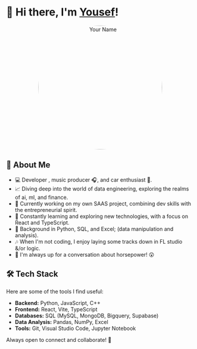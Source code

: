 <!-- Header -->
# 👋 Hi there, I'm [Yousef](https://nibiru.substack.com)!
<p align="center">
  <img src="https://github.com/huey-nibiru/huey-nibiru/assets/26775577/1bfd0231-9c4a-4981-9576-e5cf80d91a98" alt="Your Name" width="333" style="border-radius:59%;">
</p>





## 🚀 About Me
- 💻 Developer , music producer 🎧, and car enthusiast 🚗.
- 📈 Diving deep into the world of data engineering, exploring the realms of ai, ml, and finance. 
- 🔭 Currently working on my own SAAS project, combining dev skills with the entrepreneurial spirit.
- 🌱 Constantly learning and exploring new technologies, with a focus on React and TypeScript.
- 💼 Background in Python, SQL, and Excel; (data manipulation and analysis).
- 🎶 When I'm not coding, I enjoy laying some tracks down in FL studio &/or logic.
- 🚗 I'm always up for a conversation about horsepower! 😲

## 🛠️ Tech Stack
Here are some of the tools I find useful:

- **Backend:** Python, JavaScript, C++ 
- **Frontend:** React, Vite, TypeScript
- **Databases:** SQL (MySQL, MongoDB, Bigquery, Supabase)
- **Data Analysis:** Pandas, NumPy, Excel
- **Tools:** Git, Visual Studio Code, Jupyter Notebook
<!-- 
## 🌟 My Projects

Here are a few projects I'm proud of:

1. [Project Name](https://project-url.com): Brief project description and a link to the repository. 
2. [Project Name](https://project-url.com): Brief project description and a link to the repository.
3. [Project Name](https://project-url.com): Brief project description and a link to the repository.

Feel free to explore my repositories for more exciting projects!

## 📫 Get in Touch

- 📧 Email: your.email@example.com
- 💼 LinkedIn: [Your LinkedIn Profile](https://linkedin.com/in/your-profile)
- 🐦 Twitter: [@YourTwitterHandle](https://twitter.com/your-twitter)
- 🌐 Personal Website: [Your Website](https://your-website-url.com)

-->
Always open to connect and collaborate! 🚀


